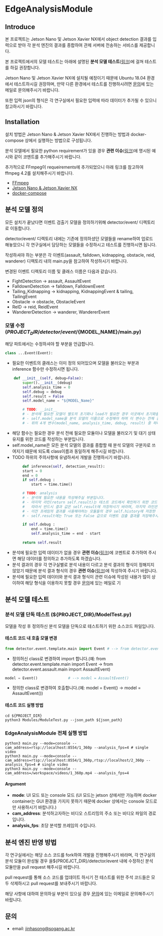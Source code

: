 # EdgeAnalysisModule

## Introduce
본 프로젝트는 Jetson Nano 및 Jetson Xavier NX에서 object detection 결과를 입력으로 받아 각 분석 엔진의 결과를 종합하여 관제 서버에 전송하는 서비스를 제공합니다.

본 프로젝트에서의 모델 테스트는 아래에 설명된 __분석 모델 테스트__([링크](https://github.com/JinhaSong/EdgeAnalysisModule#%EB%B6%84%EC%84%9D-%EB%AA%A8%EB%8D%B8-%ED%85%8C%EC%8A%A4%ED%8A%B8))에 걸쳐 테스트를 하길 권장합니다.

Jetson Nano 및 Jetson Xavier NX에 설치될 예정이기 때문에 Ubuntu 18.04 환경에서 테스트하시길 권장하며, 만약 다른 환경에서 테스트를 진행하시려면 [문의](https://github.com/JinhaSong/EdgeAnalysisModule#%EB%AC%B8%EC%9D%98)에 있는 메일로 문의해주시기 바랍니다.

또한 입력 json의 형식은 각 연구실에서 필요한 입력에 따라 데이터가 추가될 수 있으니 참고하시기 바랍니다.

## Installation
설치 방법은 Jetson Nano & Jetson Xavier NX에서 진행하는 방법과 docker-compose 상에서 실행하는 방법으로 구성됩니다.

분석 모델에서 필요한 python requirement가 있을 경우 __관련 이슈__([링크](https://github.com/JinhaSong/EdgeAnalysisModule/issues/1))에 명시된 예시와 같이 코멘트를 추가해주시기 바랍니다. 

추가적으로 FFmpeg이 requeirements에 추가되었으니 아래 링크를 참고하여 ffmpeg 4.2를 설치해주시기 바랍니다.

* [FFmpeg](https://velog.io/@jinhasong/Install-FFmpeg-4)
* [Jetson Nano & Jetson Xavier NX](https://github.com/JinhaSong/EdgeAnalysisModule/blob/master/docs/building_on_jetson.md)
* [docker-compose](https://github.com/JinhaSong/EdgeAnalysisModule/blob/master/docs/building_on_docker-compose.md)

## 분석 모델 정의
모든 설치가 끝났다면 이벤트 검출기 모델을 정의하기위해 detector/event/ 디렉토리로 이동합니다.

detector/event/ 디렉토리 내에는 기존에 정의하셨던 모델들을 rename하여 업로드 해놓았으니 각 연구실에서 담당하는 모델들을 수정하시고 테스트를 진행하시면 됩니다.

작성하셔야 하는 부분은 각 이벤트(assault, falldown, kidnapping, obstacle, reid, wanderer) 디렉토리 내의 main.py을 참고하여 작성하시기 바랍니다.

변경된 이벤트 디렉토리 이름 및 클래스 이름은 다음과 같습니다.
* FightDetection -> assault, AssaultEvent
* FalldownDetection -> falldown, FalldownEvent
* Tailing_Kidnapping -> kidnapping, KidnappingEvent & tailing, TailingEvent
* Obstacle -> obstacle, ObstacleEvent
* ReID -> reid, ReidEvent
* WandererDetection -> wanderer, WandererEvent

### 모델 수정(${PROJECT_DIR}/detector/event/${MODEL_NAME}/main.py)
해당 파트에서는 수정하셔야 할 부분을 언급합니다.
```python
class ...Event(Event):
```
* 필요한 이벤트의 클래스는 이미 정의 되어있으며 모델을 불러오는 부분과 inference 함수만 수정하시면 됩니다.  
```python
    def __init__(self, debug=False):
        super().__init__(debug)
        self.analysis_time = 0
        self.debug = debug
        self.result = False
        self.model_name = "${MODEL_Name}"

        # TODO: __init__
        # - 분석에 필요한 모델이 별도의 초기화나 load가 필요한 경우 이곳에서 초기화를 진행합니다.
        # - self.model_name을 분석 모델의 이름으로 수정해야 하며 이 변수는 전체 결과에서 구분자 역할을 합니다.
        # - 위의 4개 변수(model_name, analysis_time, debug, result) 중 하나라도 삭제하면 동작이 안되니 유의해주시기 바랍니다.
```
* 해당 함수는 필요한 경우 분석 전에 필요한 모듈이나 모델을 불러오기 및 대기 상태 유지를 위한 코드를 작성하는 부분입니다.
* self.model_name은 모든 분석 모델의 결과를 종합할 때 분석 모델의 구분자로 쓰여지기 떄문에 되도록 class이름과 동일하게 해주시길 바랍니다.
* TODO 하위의 주의사항에 유념하셔서 개발을 진행하시기 바랍니다. 

```python
        def inference(self, detection_result):
        start = 0
        end = 0
        if self.debug :
            start = time.time()

        # TODO: analysis
        # - 분석에 필요한 내용을 작성해주실 부분입니다.
        # - 마지막 라인(return self.result)는 테스트 코드에서 확인하기 위한 코드이며 실제로는 thread에서 사용하지 않습니다.
        #   따라서 반드시 결과 값은 self.result에 저장하시기 바라며, 마지막 라인은 변경하지 마시기 바랍니다.
        # - 이전 프레임의 결과를 사용해야하는 모듈들의 경우 self.history에 저장한 후 사용하시기 바랍니다.
        # - self.result에는 True 또는 False 값으로 이벤트 검출 결과를 저장해주시기 바랍니다. 

        if self.debug :
            end = time.time()
            self.analysis_time = end - start
            
        return self.result
```
* 분석에 필요한 입력 데이터가 없을 경우 __관련 이슈__([링크](https://github.com/JinhaSong/EdgeAnalysisModule/issues/2))에 코멘트로 추가하여 주시면 해당 데이터를 정의하고 추가하도록 하겠습니다.
* 분석 결과의 경우 각 연구실별로 분석 내용이 다르고 분석 결과의 형식이 정해지지 않았기 때문에 분석 결과 형식의 경우 __관련 이슈__([링크](https://github.com/JinhaSong/EdgeAnalysisModule/issues/3))에 작성하여 주시기 바랍니다.
* 분석에 필요한 입력 데이터와 분석 결과 형식이 관련 이슈에 작성된 내용가 많이 상이하여 해당 형식을 이용하지 못할 경우 [문의](https://github.com/JinhaSong/EdgeAnalysisModule#%EB%AC%B8%EC%9D%98)에 있는 메일로 기

## 분석 모델 테스트
### 분석 모델 단독 테스트 (${PROJECT_DIR}/ModelTest.py)
모델을 작성 후 정의하신 분석 모델을 단독으로 테스트하기 위한 소스코드 파일입니다.
#### 테스트 코드 내 호출 모델 변경
```python
from detector.event.template.main import Event # --> from detector.event.assault.main import AssaultEvent
```
* 정의허신 class로 변경하여 import 합니다.(예: from detector.event.template.main import Event -> from detector.event.assault.main import AssaultEvent)
```python
model = Event()              # --> model = AssaultEvent()
```
* 정의한 class로 변경하여 호출합니다.(예: model = Event() -> model = AssaultEvent())
#### 테스트 코드 실행 방법
```shell script
cd ${PROJECT_DIR}
python3 Modules/ModuleTest.py --json_path ${json_path}
```
### EdgeAnalysisModule 전체 실행 방법
```shell script
python3 main.py --mode=console --cam_address=rtsp://localhost:8554/1_360p --analysis_fps=4 # single video
python3 main.py --mode=console --cam_address=rtsp://localhost:8554/1_360p,rtsp://localhost/2_360p --analysis_fps=4 # single video
python3 main.py --mode=console --cam_address=/workspace/videos/1_360p.mp4 --analysis_fps=4
```
#### Argument
* __mode__: UI 모드 또는 console 모드 (UI 모드는 jetson 상에서만 가능하며 docker container는 GUI 환경을 가지지 못하기 때문에 docker 상에서는 console 모드로만 사용하시기 바랍니다.)
* __cam_address__: 분석하고자하는 비디오 스트리밍의 주소 또는 비디오 파일의 경로 입니다.
* __analysis_fps__: 초당 분석할 프레임의 수입니다.

## 분석 엔진 반영 방법
각 연구실에서는 해당 소스 코드를 fork하여 개발을 진행해주시기 바라며, 각 연구실의 분석 모듈이 완성될 경우 을${PROEJCT_DIR}/detector/event 내에 수정하신 분석 모듈만을 pull request 해주시길 바랍니다.

pull request를 통해 소스 코드를 업데이트 하시기 전 테스트를 위한 주석 코드들은 모두 삭제하시고 pull request를 보내주시기 바랍니다.

해당 사항에 대하여 문의하실 부분이 있으실 경우 [문의](https://github.com/JinhaSong/EdgeAnalysisModule#%EB%AC%B8%EC%9D%98)에 있는 이메일로 문의해주시기 바랍니다.

## 문의
* email: [jinhasong@sogang.ac.kr](jinhasong@sogang.ac.kr)
